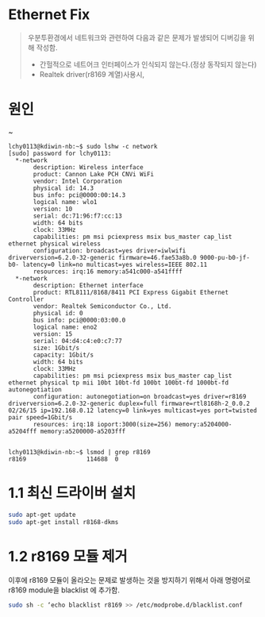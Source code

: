 Ethernet Fix
=====

> 우분투환경에서 네트워크와 관련하여 다음과 같은 문제가 발생되어 디버깅을 위해 작성함.
>  - 간헐적으로 네트어크 인터페이스가 인식되지 않는다.(정상 동작되지 않는다)
>  - Realtek driver(r8169 계열)사용시,


# 원인

~[](./image/ETHERNET_FIX-01.png)
 

```
lchy0113@kdiwin-nb:~$ sudo lshw -c network
[sudo] password for lchy0113:
  *-network
       description: Wireless interface
       product: Cannon Lake PCH CNVi WiFi
       vendor: Intel Corporation
       physical id: 14.3
       bus info: pci@0000:00:14.3
       logical name: wlo1
       version: 10
       serial: dc:71:96:f7:cc:13
       width: 64 bits
       clock: 33MHz
       capabilities: pm msi pciexpress msix bus_master cap_list ethernet physical wireless
       configuration: broadcast=yes driver=iwlwifi driverversion=6.2.0-32-generic firmware=46.fae53a8b.0 9000-pu-b0-jf-b0- latency=0 link=no multicast=yes wireless=IEEE 802.11
       resources: irq:16 memory:a541c000-a541ffff
  *-network
       description: Ethernet interface
       product: RTL8111/8168/8411 PCI Express Gigabit Ethernet Controller
       vendor: Realtek Semiconductor Co., Ltd.
       physical id: 0
       bus info: pci@0000:03:00.0
       logical name: eno2
       version: 15
       serial: 04:d4:c4:e0:c7:77
       size: 1Gbit/s
       capacity: 1Gbit/s
       width: 64 bits
       clock: 33MHz
       capabilities: pm msi pciexpress msix bus_master cap_list ethernet physical tp mii 10bt 10bt-fd 100bt 100bt-fd 1000bt-fd autonegotiation
       configuration: autonegotiation=on broadcast=yes driver=r8169 driverversion=6.2.0-32-generic duplex=full firmware=rtl8168h-2_0.0.2 02/26/15 ip=192.168.0.12 latency=0 link=yes multicast=yes port=twisted pair speed=1Gbit/s
       resources: irq:18 ioport:3000(size=256) memory:a5204000-a5204fff memory:a5200000-a5203fff
```

```

lchy0113@kdiwin-nb:~$ lsmod | grep r8169
r8169                 114688  0

```

 # 1.1 최신 드라이버 설치

```bash
sudo apt-get update
sudo apt-get install r8168-dkms
```

 # 1.2 r8169 모듈 제거

 이후에 r8169 모듈이 올라오는 문제로 발생하는 것을 방지하기 위해서 아래 명령어로 r8169 module을 blacklist 에 추가함.
```bash
sudo sh -c ‘echo blacklist r8169 >> /etc/modprobe.d/blacklist.conf

```
